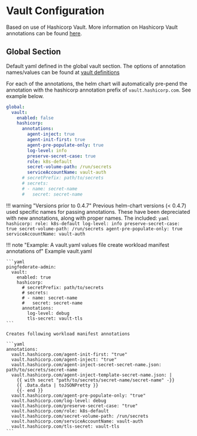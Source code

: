 # Vault Configuration

Based on use of Hashicorp Vault.
More information on Hashicorp Vault annotations can be found [here](https://www.vaultproject.io/docs/platform/k8s/injector/annotations).

## Global Section

Default yaml defined in the global vault section.  The options of annotation names/values
can be found at
[vault definitions](https://www.vaultproject.io/docs/platform/k8s/injector/annotations)

For each of the annotations, the helm chart will automatically pre-pend the annotation with the
hashicorp annotation prefix of `vault.hashicorp.com`.  See example below.

```yaml
global:
  vault:
    enabled: false
    hashicorp:
      annotations:
        agent-inject: true
        agent-init-first: true
        agent-pre-populate-only: true
        log-level: info
        preserve-secret-case: true
        role: k8s-default
        secret-volume-path: /run/secrets
        serviceAccountName: vault-auth
      # secretPrefix: path/to/secrets
      # secrets:
      # - name: secret-name
      #   secret: secret-name
```

!!! warning "Versions prior to 0.4.7"
    Previous helm-chart versions (< 0.4.7) used specific names for passing annotations.  These
    have been depreciated with new annotations, along with proper names.  The included:
    ```yaml
        hashicorp:
          role: k8s-default
          log-level: info
          preserve-secret-case: true
          secret-volume-path: /run/secrets
          agent-pre-populate-only: true
          serviceAccountName: vault-auth
    ```


!!! note "Example: A vault.yaml values file create workload manifest annotations of"
    Example vault.yaml

    ```yaml
    pingfederate-admin:
      vault:
        enabled: true
        hashicorp:
          # secretPrefix: path/to/secrets
          # secrets:
          # - name: secret-name
          #   secret: secret-name
          annotations:
            log-level: debug
            tls-secret: vault-tls
    ```

    Creates following workload manifest annotations

    ```yaml
    annotations:
      vault.hashicorp.com/agent-init-first: "true"
      vault.hashicorp.com/agent-inject: "true"
      vault.hashicorp.com/agent-inject-secret-secret-name.json: path/to/secrets/secret-name
      vault.hashicorp.com/agent-inject-template-secret-name.json: |
        {{ with secret "path/to/secrets/secret-name/secret-name" -}}
        {{ .Data.data | toJSONPretty }}
        {{- end }}
      vault.hashicorp.com/agent-pre-populate-only: "true"
      vault.hashicorp.com/log-level: debug
      vault.hashicorp.com/preserve-secret-case: "true"
      vault.hashicorp.com/role: k8s-default
      vault.hashicorp.com/secret-volume-path: /run/secrets
      vault.hashicorp.com/serviceAccountName: vault-auth
      vault.hashicorp.com/tls-secret: vault-tls
    ```
